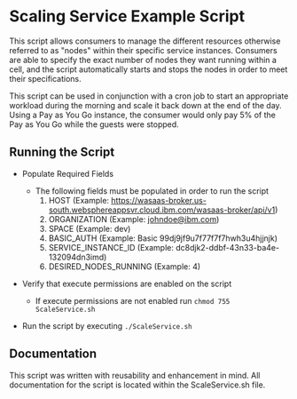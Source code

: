 # Scaling Service Example Script

This script allows consumers to manage the different resources otherwise referred to as "nodes" within their specific service instances. Consumers are able to specify the exact number of nodes they want running within a cell, and the script automatically starts and stops the nodes in order to meet their specifications.

This script can be used in conjunction with a cron job to start an appropriate workload during the morning and scale it back down at the end of the day. Using a Pay as You Go instance, the consumer would only pay 5% of the Pay as You Go while the guests were stopped.

## Running the Script

* Populate Required Fields
  * The following fields must be populated in order to run the script
      1. HOST         (Example: https://wasaas-broker.us-south.websphereappsvr.cloud.ibm.com/wasaas-broker/api/v1)                 
      2. ORGANIZATION (Example: johndoe@ibm.com)          
      3. SPACE        (Example: dev)           
      4. BASIC_AUTH   (Example: Basic 99dj9jf9u7f77f7f7hwh3u4hjjnjk)         
      5. SERVICE_INSTANCE_ID   (Example: dc8djk2-ddbf-43n33-ba4e-132094dn3imd)
      6. DESIRED_NODES_RUNNING (Example: 4)

* Verify that execute permissions are enabled on the script
  * If execute permissions are not enabled run `chmod 755 ScaleService.sh`

* Run the script by executing `./ScaleService.sh`

## Documentation
This script was written with reusability and enhancement in mind. All documentation for the script is located within the ScaleService.sh file.
